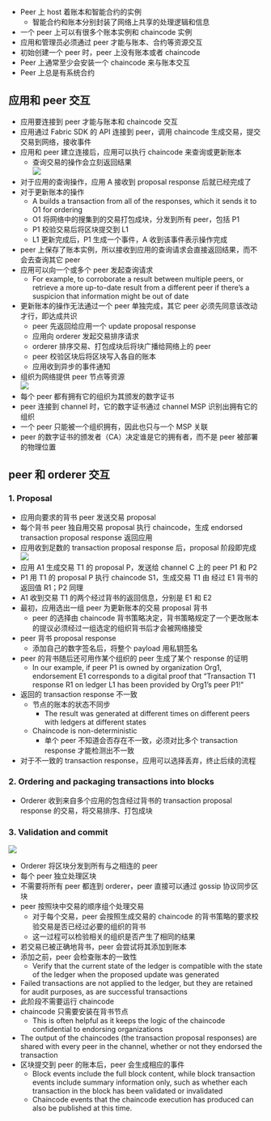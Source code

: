 - Peer 上 host 着账本和智能合约的实例
    - 智能合约和账本分别封装了网络上共享的处理逻辑和信息
    <!-- - Smart contracts and ledgers are used to encapsulate the shared processes and shared information in a network, respectively -->
- 一个 peer 上可以有很多个账本实例和 chaincode 实例
- 应用和管理员必须通过 peer 才能与账本、合约等资源交互
- 初始创建一个 peer 时，peer 上没有账本或者 chaincode
- Peer 上通常至少会安装一个 chaincode 来与账本交互
- Peer 上总是有系统合约
## 应用和 peer 交互
- 应用要连接到 peer 才能与账本和 chaincode 交互
- 应用通过 Fabric SDK 的 API 连接到 peer，调用 chaincode 生成交易，提交交易到网络，接收事件
- 应用和 peer 建立连接后，应用可以执行 chaincode 来查询或更新账本
    - 查询交易的操作会立刻返回结果  
![](https://hyperledger-fabric.readthedocs.io/en/release-1.4/_images/peers.diagram.6.png)
- 对于应用的查询操作，应用 A 接收到 proposal response 后就已经完成了
- 对于更新账本的操作
    - A builds a transaction from all of the responses, which it sends it to O1 for ordering
    - O1 将网络中的搜集到的交易打包成块，分发到所有 peer，包括 P1
    - P1 校验交易后将区块提交到 L1
    - L1 更新完成后，P1 生成一个事件，A 收到该事件表示操作完成
- peer 上保存了账本实例，所以接收到应用的查询请求会直接返回结果，而不会去查询其它 peer
- 应用可以向一个或多个 peer 发起查询请求
    - For example, to corroborate a result between multiple peers, or retrieve a more up-to-date result from a different peer if there’s a suspicion that information might be out of date
- 更新账本的操作无法通过一个 peer 单独完成，其它 peer 必须先同意该改动才行，即达成共识
    - peer 先返回给应用一个 update proposal response
    - 应用向 orderer 发起交易排序请求
    - orderer 排序交易、打包成块后将块广播给网络上的 peer
    - peer 校验区块后将区块写入各自的账本
    - 应用收到异步的事件通知
- 组织为网络提供 peer 节点等资源  
![](https://hyperledger-fabric.readthedocs.io/en/release-1.4/_images/peers.diagram.9.png)
- 每个 peer 都有拥有它的组织为其颁发的数字证书
- peer 连接到 channel 时，它的数字证书通过 channel MSP 识别出拥有它的组织
- 一个 peer 只能被一个组织拥有，因此也只与一个 MSP 关联
- peer 的数字证书的颁发者（CA）决定谁是它的拥有者，而不是 peer 被部署的物理位置
## peer 和 orderer 交互
### 1. Proposal
- 应用向要求的背书 peer 发送交易 proposal
- 每个背书 peer 独自用交易 proposal 执行 chaincode，生成 endorsed transaction proposal response 返回应用
- 应用收到足数的 transaction proposal response 后，proposal 阶段即完成  
![](https://hyperledger-fabric.readthedocs.io/en/release-1.4/_images/peers.diagram.10.png)
- 应用 A1 生成交易 T1 的 proposal P，发送给 channel C 上的 peer P1 和 P2
- P1 用 T1 的 proposal P 执行 chaincode S1，生成交易 T1 由 经过 E1 背书的返回值 R1；P2 同理
- A1 收到交易 T1 的两个经过背书的返回信息，分别是 E1 和 E2
- 最初，应用选出一组 peer 为更新账本的交易 proposal 背书
    - peer 的选择由 chaincode 背书策略决定，背书策略规定了一个更改账本的提议必须经过一组选定的组织背书后才会被网络接受
- peer 背书 proposal response
    - 添加自己的数字签名后，将整个 payload 用私钥签名
- peer 的背书随后还可用作某个组织的 peer 生成了某个 response 的证明
    - In our example, if peer P1 is owned by organization Org1, endorsement E1 corresponds to a digital proof that “Transaction T1 response R1 on ledger L1 has been provided by Org1’s peer P1!”
- 返回的 transaction response 不一致
    - 节点的账本的状态不同步
        - The result was generated at different times on different peers with ledgers at different states
    - Chaincode is non-deterministic
        - 单个 peer 不知道会否存在不一致，必须对比多个 transaction response 才能检测出不一致
- 对于不一致的 transaction response，应用可以选择丢弃，终止后续的流程
### 2. Ordering and packaging transactions into blocks
- Orderer 收到来自多个应用的包含经过背书的 transaction proposal response 的交易，将交易排序、打包成块
### 3. Validation and commit
![](https://hyperledger-fabric.readthedocs.io/en/release-1.4/_images/peers.diagram.12.png)
- Orderer 将区块分发到所有与之相连的 peer
- 每个 peer 独立处理区块
- 不需要将所有 peer 都连到 orderer，peer 直接可以通过 gossip 协议同步区块
- peer 按照块中交易的顺序组个处理交易
    - 对于每个交易，peer 会按照生成交易的 chaincode 的背书策略的要求校验交易是否已经过必要的组织的背书
    <!-- - For every transaction, each peer will verify that the transaction has been endorsed by the required organizations according to the endorsement policy of the chaincode which generated the transaction -->
    - 这一过程可以检验相关的组织是否产生了相同的结果
- 若交易已被正确地背书，peer 会尝试将其添加到账本
- 添加之前，peer 会检查账本的一致性
    - Verify that the current state of the ledger is compatible with the state of the ledger when the proposed update was generated
- Failed transactions are not applied to the ledger, but they are retained for audit purposes, as are successful transactions
- 此阶段不需要运行 chaincode
- chaincode 只需要安装在背书节点
    - This is often helpful as it keeps the logic of the chaincode confidential to endorsing organizations
- The output of the chaincodes (the transaction proposal responses) are shared with every peer in the channel, whether or not they endorsed the transaction
- 区块提交到 peer 的账本后，peer 会生成相应的事件
    - Block events include the full block content, while block transaction events include summary information only, such as whether each transaction in the block has been validated or invalidated
    - Chaincode events that the chaincode execution has produced can also be published at this time.